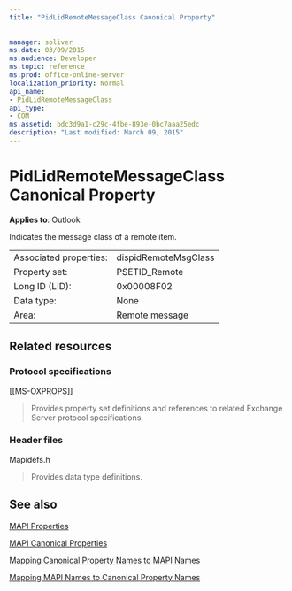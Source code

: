 ```yaml
---
title: "PidLidRemoteMessageClass Canonical Property"
 
 
manager: soliver
ms.date: 03/09/2015
ms.audience: Developer
ms.topic: reference
ms.prod: office-online-server
localization_priority: Normal
api_name:
- PidLidRemoteMessageClass
api_type:
- COM
ms.assetid: bdc3d9a1-c29c-4fbe-893e-0bc7aaa25edc
description: "Last modified: March 09, 2015"
---
```


# PidLidRemoteMessageClass Canonical Property

  
  
**Applies to**: Outlook 
  
Indicates the message class of a remote item.
  
|||
|:-----|:-----|
|Associated properties:  <br/> |dispidRemoteMsgClass  <br/> |
|Property set:  <br/> |PSETID_Remote  <br/> |
|Long ID (LID):  <br/> |0x00008F02  <br/> |
|Data type:  <br/> |None  <br/> |
|Area:  <br/> |Remote message  <br/> |
   
## Related resources

### Protocol specifications

[[MS-OXPROPS]] 
  
> Provides property set definitions and references to related Exchange Server protocol specifications.
    
### Header files

Mapidefs.h
  
> Provides data type definitions.
    
## See also



[MAPI Properties](mapi-properties.md)
  
[MAPI Canonical Properties](mapi-canonical-properties.md)
  
[Mapping Canonical Property Names to MAPI Names](mapping-canonical-property-names-to-mapi-names.md)
  
[Mapping MAPI Names to Canonical Property Names](mapping-mapi-names-to-canonical-property-names.md)

